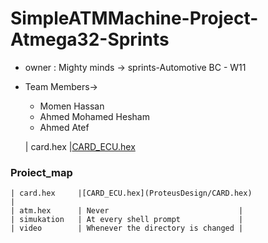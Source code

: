 # SimpleATMMachine-Project-Atmega32-Sprints
- owner : Mighty minds -> sprints-Automotive BC - W11
- Team Members->
    - Momen Hassan 
    - Ahmed Mohamed Hesham
    - Ahmed Atef

   | card.hex     |[CARD_ECU.hex](ProteusDesign/CARD.hex)                          
### Proiect_map

    | card.hex     |[CARD_ECU.hex](ProteusDesign/CARD.hex)                             |
    | atm.hex      | Never                             |
    | simukation   | At every shell prompt             |
    | video        | Whenever the directory is changed |


